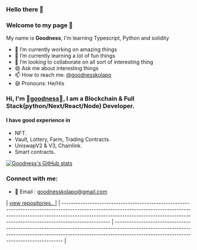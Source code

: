 ### Hello there :wave:
### Welcome to my page 🤗

My name is **Goodness**, I'm learning Typescript, Python and solidity

- :telescope: I’m currently working on amazing things
- :seedling: I’m currently learning a lot of fun things
- :dancers: I’m looking to collaborate on all sort of interesting thing
- :smile: Ask me about interesting things
- :mailbox: How to reach me: [@goodnesskolapo](https://twitter.com/goodnesskolapo)
- :smile: Pronouns: He/His

### Hi, I'm 🥇[goodness](https://twitter.com/goodnesskolapo)🥇, I am a Blockchain & Full Stack(python/Next/React/Node) Developer.

#### I have good experience in 
- NFT.
- Vault, Lottery, Farm, Trading Contracts.
- UniswapV2 & V3, Chainlink.
- Smart contracts.

[![Goodness's GitHub stats](https://github-readme-stats.vercel.app/api?username=goodness5)](https://github.com/goodness5/github-readme-stats)
### Connect with me:

- 📧 Email : goodnesskolapo@gmail.com


| <a href="https://github.com/goodness5?tab=repositories">view repositories.. </a> |
| -------------------------------------------------------------------------------------------------------------------------------------------------------------------------------------------------------------------------------------------------------------- | -------------------------------------------------------------------------------------------------------------------------------------------------------------------------------------------------------------------- |
